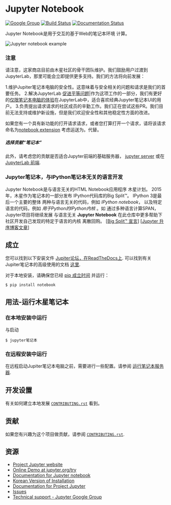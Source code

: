 # Jupyter Notebook

[![Google Group](https://img.shields.io/badge/-Google%20Group-lightgrey.svg)](https://groups.google.com/forum/#!forum/jupyter)
[![Build Status](https://travis-ci.org/jupyter/notebook.svg?branch=master)](https://travis-ci.org/jupyter/notebook)
[![Documentation Status](https://readthedocs.org/projects/jupyter-notebook/badge/?version=latest)](https://jupyter-notebook.readthedocs.io/en/stable/?badge=latest)
                


Jupyter Notebook是用于交互的基于Web的笔记本环境
计算。

![Jupyter notebook example](resources/running_code_med.png "Jupyter notebook example")

### 注意
请注意，这家商店目前由木星社区的骨干团队维护。我们鼓励用户过渡到 JupyterLab，那里可能会立即提供更多支持。我们的方法将向前发展：

1.维护Jupiter笔记本电脑的安全性。这意味着与安全相关的问题和请求是我们的首要任务。
2.解决JupyterLab [促进平等问题](https://github.com/jupyterlab/jupyterlab/issues?q=is%3Aopen+is%3Aissue+label%3A%22tag%3AFeature+Parity%22)|作为这项工作的一部分，我们有更好的[仅限笔记本电脑的体验](https://github.com/jupyterlab/jupyterlab/issues/8450)在JupyterLab中，适合喜欢经典Jupyter笔记本UI的用户。
3.负责提出请求请求的社区成员的辛勤工作。我们正在尝试这些PR。我们目前无法支持或维护新设施，但是我们欢迎安全性和其他稳定性方面的改进。

如果您有一个具有新功能的打开请求请求，或者您打算打开一个请求，请将该请求命名为[notebook extension](https://jupyter-notebook.readthedocs.io/en/stable/extending/) 考虑运送为。代替。

##### 选择贡献“笔记本”
此外，请考虑您的贡献是否适合Jupyter前端的基础服务器， [jupyter server](https://github.com/jupyter/jupyter_server) 或在 [JupyterLab 前端](https://github.com/jupyterlab/jupyterlab).

### Jupyter笔记本，与IPython笔记本无关的语言开发
Jupyter Notebook是与语言无关的HTML Notebook应用程序
木星计划。 2015年，木星作为笔记本的一部分发布
IPython代码库的Big Split™。 IPython 3是最后一个主要的整体
两种与语言无关的代码，例如 *IPython notebook*，
以及特定语言的代码，例如 *用于Python的IPython内核* 。如
通过多种语言计算SPAN，Jupyter项目将继续发展
与语言无关 **Jupyter Notebook** 在此仓库中更多帮助下
社区开发自己发现的特定于语言的内核
离散回购。
[[Big Split™ 宣言](https://blog.jupyter.org/the-big-split-9d7b88a031a7)]
[[Jupyter 升序博客文章](https://blog.jupyter.org/jupyter-ascending-1bf5b362d97e)]

## 成立
您可以找到以下安装文件
[Jupiter论坛，在ReadTheDocs上](https://jupyter.readthedocs.io/en/stable/install.html).
可以找到有关Jupiter笔记本的高级使用的文档
[这里](https://jupyter-notebook.readthedocs.io/en/stable/).

对于本地安装，请确保您已经
[pip 成立时间](https://pip.readthedocs.io/en/stable/installing/) 并运行：

    $ pip install notebook

## 用法-运行木星笔记本

### 在本地安装中运行

与启动

    $ jupyter笔记本

### 在远程安装中运行

在远程启动Jupiter笔记本电脑之前，需要进行一些配置。请参阅 [运行笔记本服务器](https://jupyter-notebook.readthedocs.io/en/stable/public_server.html).

## 开发设置

有关如何建立本地发展 [`CONTRIBUTING.rst`](CONTRIBUTING.rst) 看到。

## 贡献

如果您有兴趣为这个项目做贡献，请参阅 [`CONTRIBUTING.rst`](CONTRIBUTING.rst).

## 资源
- [Project Jupyter website](https://jupyter.org)
- [Online Demo at jupyter.org/try](https://jupyter.org/try)
- [Documentation for Jupyter notebook](https://jupyter-notebook.readthedocs.io/en/stable/)
- [Korean Version of Installation](https://github.com/ChungJooHo/Jupyter_Kor_doc/)
- [Documentation for Project Jupyter](https://jupyter.readthedocs.io/en/stable/index.html)
- [Issues](https://github.com/jupyter/notebook/issues)
- [Technical support - Jupyter Google Group](https://groups.google.com/forum/#!forum/jupyter) 
